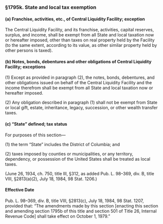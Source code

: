 ### §1795k. State and local tax exemption ###

#### (a) Franchise, activities, etc., of Central Liquidity Facility; exception ####

The Central Liquidity Facility, and its franchise, activities, capital reserves, surplus, and income, shall be exempt from all State and local taxation now or hereafter imposed, other than taxes on real property held by the Facility (to the same extent, according to its value, as other similar property held by other persons is taxed).

#### (b) Notes, bonds, debentures and other obligations of Central Liquidity Facility; exceptions ####

(1) Except as provided in paragraph (2), the notes, bonds, debentures, and other obligations issued on behalf of the Central Liquidity Facility and the income therefrom shall be exempt from all State and local taxation now or hereafter imposed.

(2) Any obligation described in paragraph (1) shall not be exempt from State or local gift, estate, inheritance, legacy, succession, or other wealth transfer taxes.

#### (c) “State” defined; tax status ####

For purposes of this section—

(1) the term “State” includes the District of Columbia; and

(2) taxes imposed by counties or municipalities, or any territory, dependency, or possession of the United States shall be treated as local taxes.

(June 26, 1934, ch. 750, title III, §312, as added Pub. L. 98–369, div. B, title VIII, §2813(a)(2), July 18, 1984, 98 Stat. 1206.)

#### Effective Date ####

Pub. L. 98–369, div. B, title VIII, §2813(c), July 18, 1984, 98 Stat. 1207, provided that: “The amendments made by this section [enacting this section and amending section 1795b of this title and section 501 of Title 26, Internal Revenue Code] shall take effect on October 1, 1979.”
